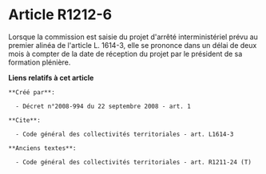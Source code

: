 # Article R1212-6

Lorsque la commission est saisie du projet d'arrêté interministériel prévu au premier alinéa de l'article L. 1614-3, elle se
prononce dans un délai de deux mois à compter de la date de réception du projet par le président de sa formation plénière.

**Liens relatifs à cet article**

	**Créé par**:

	  - Décret n°2008-994 du 22 septembre 2008 - art. 1

	**Cite**:

	  - Code général des collectivités territoriales - art. L1614-3

	**Anciens textes**:

	  - Code général des collectivités territoriales - art. R1211-24 (T)
